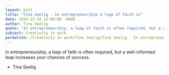 ```yaml
---
layout: post
title: "Tina Seelig - In entrepreneurship a leap of faith is"
date: 2024-12-28 12:00:00 -0000
author: Tina Seelig
quote: "In entrepreneurship, a leap of faith is often required, but a well-informed leap increases your chances of success."
subject: Creativity in work
permalink: /Creativity in work/Tina Seelig/Tina Seelig - In entrepreneurship a leap of faith is
---
```


In entrepreneurship, a leap of faith is often required, but a well-informed leap increases your chances of success.

- Tina Seelig

